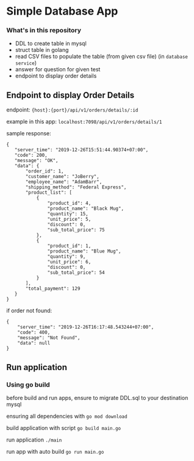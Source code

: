 # Simple Database App

### What's in this repository

- DDL to create table in mysql
- struct table in golang
- read CSV files to populate the table (from given csv file) (in `database service`)
- answer for question  for given test
- endpoint to display order details


## Endpoint to display Order Details

endpoint: `{host}:{port}/api/v1/orders/details/:id`

example in this app: `localhost:7098/api/v1/orders/details/1`

sample response:

```
{
   "server_time": "2019-12-26T15:51:44.90374+07:00",
   "code": 200,
   "message": "OK",
   "data": {
       "order_id": 1,
       "customer_name": "JoBerry",
       "employee_name": "AdamBarr",
       "shipping_method": "Federal Express",
       "product_list": [
           {
               "product_id": 4,
               "product_name": "Black Mug",
               "quantity": 15,
               "unit_price": 5,
               "discount": 0,
               "sub_total_price": 75
           },
           {
               "product_id": 1,
               "product_name": "Blue Mug",
               "quantity": 9,
               "unit_price": 6,
               "discount": 0,
               "sub_total_price": 54
           }
       ],
       "total_payment": 129
   }
}
```

if order not found:

```
{
    "server_time": "2019-12-26T16:17:48.543244+07:00",
    "code": 400,
    "message": "Not Found",
    "data": null
}
```

## Run application

### Using go build

before build and run apps, ensure to migrate DDL.sql to your destination mysql

ensuring all dependencies with `go mod download`

build application with script `go build main.go`

run application `./main`

run app with auto build `go run main.go`